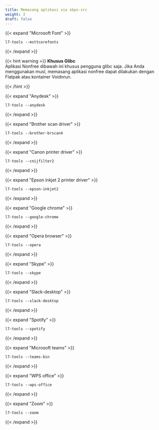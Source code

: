 ```yaml
---
title: Memasang aplikasi via xbps-src
weight: 3
draft: false
---
```


{{< expand "Microsoft Font" >}}
```shell
l7-tools --msttcorefonts
```
{{< /expand >}}

{{< hint warning >}}
**Khusus Glibc**\
Aplikasi Nonfree dibawah ini khusus pengguna glibc saja. Jika Anda menggunakan musl, memasang aplikasi nonfree dapat dilakukan dengan Flatpak atau kontainer Voidnrun.

{{< /hint >}}

{{< expand "Anydesk" >}}
```shell
l7-tools --anydesk
```
{{< /expand >}}

{{< expand "Brother scan driver" >}}
```shell
l7-tools --brother-brscan4
```
{{< /expand >}}

{{< expand "Canon printer driver" >}}
```shell
l7-tools --cnijfilter2
```
{{< /expand >}}

{{< expand "Epson inkjet 2 printer driver" >}}
```shell
l7-tools --epson-inkjet2
```
{{< /expand >}}

{{< expand "Google chrome" >}}
```shell
l7-tools --google-chrome
```
{{< /expand >}}

{{< expand "Opera browser" >}}
```shell
l7-tools --opera
```
{{< /expand >}}

{{< expand "Skype" >}}
```shell
l7-tools --skype
```
{{< /expand >}}

{{< expand "Slack-desktop" >}}
```shell
l7-tools --slack-desktop
```
{{< /expand >}}

{{< expand "Spotify" >}}
```shell
l7-tools --spotify
```
{{< /expand >}}

{{< expand "Microsoft teams" >}}
```shell
l7-tools --teams-bin
```
{{< /expand >}}

{{< expand "WPS office" >}}
```shell
l7-tools --wps-office
```
{{< /expand >}}

{{< expand "Zoom" >}}
```shell
l7-tools --zoom
```
{{< /expand >}}
